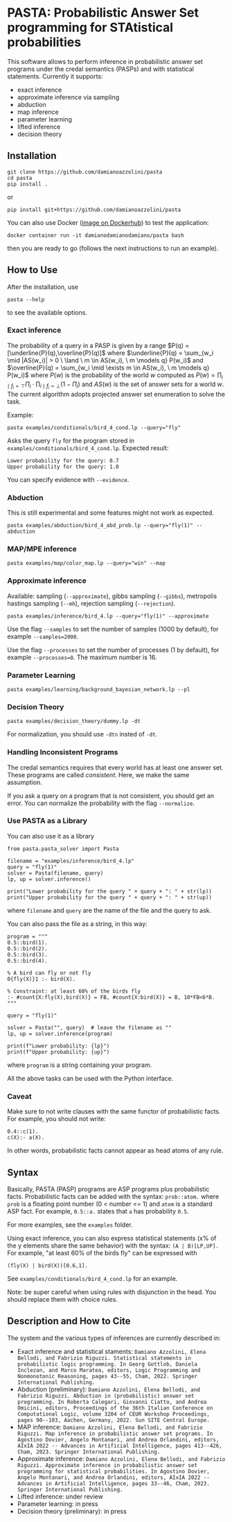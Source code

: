 # PASTA: Probabilistic Answer Set programming for STAtistical probabilities

This software allows to perform inference in probabilistic answer set programs under the credal semantics (PASPs) and with statistical statements.
Currently it supports:
- exact inference
- approximate inference via sampling
- abduction
- map inference
- parameter learning
- lifted inference
- decision theory

## Installation
```
git clone https://github.com/damianoazzolini/pasta
cd pasta
pip install .
```
or
```
pip install git+https://github.com/damianoazzolini/pasta
```

You can also use Docker ([image on Dockerhub](https://hub.docker.com/r/damianodamianodamiano/pasta)) to test the application:
```
docker container run -it damianodamianodamiano/pasta bash
```
then you are ready to go (follows the next instructions to run an example).


## How to Use
After the installation, use
```
pasta --help
```
to see the available options.

### Exact inference
The probability of a query in a PASP is given by a range $P(q) = [\underline{P}(q),\overline{P}(q)]$ where $\underline{P}(q) = \sum_{w_i \mid |AS(w_i)| > 0 \ \land \ m \in AS(w_i), \ m \models q} P(w_i)$
and
$\overline{P}(q) = \sum_{w_i \mid \exists m \in AS(w_i), \ m \models q} P(w_i)$
where $P(w)$ is the probability of the world $w$ computed as $P(w) = \prod_{i \mid f_i = \top} \Pi_i \cdot \prod_{i \mid f_i = \bot} (1 - \Pi_i)$
and $AS(w)$ is the set of answer sets for a world $w$.
The current algorithm adopts projected answer set enumeration to solve the task.

Example:
```
pasta examples/conditionals/bird_4_cond.lp --query="fly"
```
Asks the query `fly` for the program stored in `examples/conditionals/bird_4_cond.lp`.
Expected result:
```
Lower probability for the query: 0.7
Upper probability for the query: 1.0
```
You can specify evidence with `--evidence`.

### Abduction
This is still experimental and some features might not work as expected.
```
pasta examples/abduction/bird_4_abd_prob.lp --query="fly(1)" --abduction
```

### MAP/MPE inference
```
pasta examples/map/color_map.lp --query="win" --map
```

### Approximate inference
Available: sampling (`--approximate`), gibbs sampling (`--gibbs`), metropolis hastings sampling (`--mh`), rejection sampling (`--rejection`).
```
pasta examples/inference/bird_4.lp --query="fly(1)" --approximate
```
Use the flag `--samples` to set the number of samples (1000 by default), for example `--samples=2000`.

Use the flag `--processes` to set the number of processes (1 by default), for example `--processes=8`. The maximum number is 16.

### Parameter Learning
```
pasta examples/learning/background_bayesian_network.lp --pl
```

### Decision Theory
```
pasta examples/decision_theory/dummy.lp -dt
```
For normalization, you should use `-dtn` insted of `-dt`.

### Handling Inconsistent Programs
The credal semantics requires that every world has at least one answer set.
These programs are called *consistent*.
Here, we make the same assumption.

If you ask a query on a program that is not consistent, you should get an error.
You can normalize the probability with the flag `--normalize`.

### Use PASTA as a Library
You can also use it as a library
```
from pasta.pasta_solver import Pasta

filename = "examples/inference/bird_4.lp"
query = "fly(1)"
solver = Pasta(filename, query)
lp, up = solver.inference()

print("Lower probability for the query " + query + ": " + str(lp))
print("Upper probability for the query " + query + ": " + str(up))
```
where `filename` and `query` are the name of the file and the query to ask.

You can also pass the file as a string, in this way:
```
program = """
0.5::bird(1).
0.5::bird(2).
0.5::bird(3).
0.5::bird(4).

% A bird can fly or not fly
0{fly(X)}1 :- bird(X).

% Constraint: at least 60% of the birds fly
:- #count{X:fly(X),bird(X)} = FB, #count{X:bird(X)} = B, 10*FB<6*B.
"""

query = "fly(1)"

solver = Pasta("", query)  # leave the filename as ""
lp, up = solver.inference(program)

print(f"Lower probability: {lp}")
print(f"Upper probability: {up}")
```
where `program` is a string containing your program.

All the above tasks can be used with the Python interface.

### Caveat
Make sure to not write clauses with the same functor of probabilistic facts.
For example, you should not write:
```
0.4::c(1).
c(X):- a(X).
```
In other words, probabilistic facts cannot appear as head atoms of any rule.


## Syntax
Basically, PASTA (PASP) programs are ASP programs plus probabilistic facts.
Probabilistic facts can be added with the syntax: `prob::atom.` where `prob` is a floating point number (0 < number <= 1) and `atom` is a standard ASP fact.
For example, `0.5::a.` states that `a` has probability `0.5`.

For more examples, see the `examples` folder.

Using exact inference, you can also express statistical statements (x% of the y elements share the same behavior) with the syntax: `(A | B)[LP,UP].`
For example, "at least 60% of the birds fly" can be expressed with
```
(fly(X) | bird(X))[0.6,1].
```
See `examples/conditionals/bird_4_cond.lp` for an example.

Note: be super careful when using rules with disjunction in the head.
You should replace them with choice rules.

## Description and How to Cite
The system and the various types of inferences are currently described in:
- Exact inference and statistical staments: `Damiano Azzolini, Elena Bellodi, and Fabrizio Riguzzi. Statistical statements in probabilistic logic programming. In Georg Gottlob, Daniela Inclezan, and Marco Maratea, editors, Logic Programming and Nonmonotonic Reasoning, pages 43--55, Cham, 2022. Springer International Publishing.`
- Abduction (preliminary): `Damiano Azzolini, Elena Bellodi, and Fabrizio Riguzzi. Abduction in (probabilistic) answer set programming. In Roberta Calegari, Giovanni Ciatto, and Andrea Omicini, editors, Proceedings of the 36th Italian Conference on Computational Logic, volume 3204 of CEUR Workshop Proceedings, pages 90--103, Aachen, Germany, 2022. Sun SITE Central Europe.`
- MAP inference: `Damiano Azzolini, Elena Bellodi, and Fabrizio Riguzzi. Map inference in probabilistic answer set programs. In Agostino Dovier, Angelo Montanari, and Andrea Orlandini, editors, AIxIA 2022 -- Advances in Artificial Intelligence, pages 413--426, Cham, 2023. Springer International Publishing.`
- Approximate inference: `Damiano Azzolini, Elena Bellodi, and Fabrizio Riguzzi. Approximate inference in probabilistic answer set programming for statistical probabilities. In Agostino Dovier, Angelo Montanari, and Andrea Orlandini, editors, AIxIA 2022 -- Advances in Artificial Intelligence, pages 33--46, Cham, 2023. Springer International Publishing.` 
- Lifted inference: under review
- Parameter learning: in press
- Decision theory (preliminary): in press